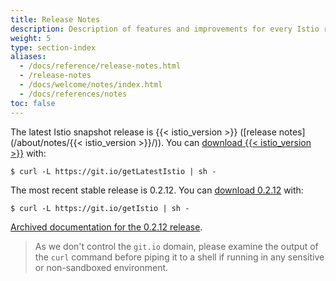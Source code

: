 ```yaml
---
title: Release Notes
description: Description of features and improvements for every Istio release.
weight: 5
type: section-index
aliases:
  - /docs/reference/release-notes.html
  - /release-notes
  - /docs/welcome/notes/index.html
  - /docs/references/notes
toc: false
---
```


The latest Istio snapshot release is {{< istio_version >}} ([release notes](/about/notes/{{< istio_version >}}/)). You can
[download {{< istio_version >}}](https://github.com/istio/istio/releases) with:

```command
$ curl -L https://git.io/getLatestIstio | sh -
```

The most recent stable release is 0.2.12. You can [download 0.2.12](https://github.com/istio/istio/releases/tag/0.2.12) with:

```command
$ curl -L https://git.io/getIstio | sh -
```

[Archived documentation for the 0.2.12 release](https://archive.istio.io/v0.2/docs/).

> As we don't control the `git.io` domain, please examine the output of the `curl` command before piping it to a shell if running in any
sensitive or non-sandboxed environment.
